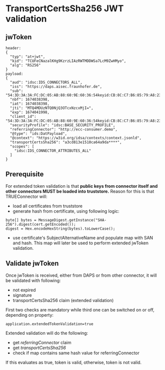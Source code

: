 # TransportCertsSha256 JWT validation


## jwToken

```
header:
{
  "typ": "at+jwt",
  "kid": "TCUFeCNazalKHg9KzrzLIAzRWTMDDWSa7LcM9ZwHMyo",
  "alg": "RS256"
}
payload:
{
  "aud": "idsc:IDS_CONNECTORS_ALL",
  "iss": "https://daps.aisec.fraunhofer.de",
  "sub": "54:3D:3A:3A:FC:DC:05:AB:88:60:9E:60:36:54keyid:CB:8C:C7:B6:85:79:A8:23:A6:CB:15:AB:17:50",
  "nbf": 1674038398,
  "iat": 1674038398,
  "jti": "MTQ4MDUzNTQ0NjQ3OTcxNzcxMjI=",
  "exp": 1674041998,
  "client_id": "54:3D:3A:3A:FC:DC:05:AB:88:60:9E:60:36:54keyid:CB:8C:C7:B6:85:79:A8:23:A6:CB:15:AB:17:50",
  "securityProfile": "idsc:BASE_SECURITY_PROFILE",
  "referringConnector": "http://ecc-consumer.demo",
  "@type": "ids:DatPayload",
  "@context": "https://w3id.org/idsa/contexts/context.jsonld",
  "transportCertsSha256": "a3cd813e1510ca64a9da****",
  "scopes": [
    "idsc:IDS_CONNECTOR_ATTRIBUTES_ALL"
  ]
}
```

## Prerequisite 
For extended token validation is that **public keys from connector itself and other connectors MUST be loaded into truststore.** Reason for this is that TRUEConnector will:
 - load all certificates from truststore
 - generate hash from certificate, using following logic:
 
 ```
byte[] bytes = MessageDigest.getInstance("SHA-256").digest(cert.getEncoded());
digest = Hex.encodeHexString(bytes).toLowerCase();
```
 - use certificate's SubjectAlternativeName and populate map with SAN and hash. This map will later be used to perform extended jwToken validation.
 
## Validate jwToken

Once jwToken is received, either from DAPS or from other connector, it will be validated with following:

 - not expired
 - signature
 - transportCertsSha256 claim (extended validation)
 
First two checks are mandatory while third one can be switched on or off, depending on property:

```
application.extendedTokenValidation=true
```
 
Extended validation will do the following:
 - get *referringConnector* claim
 - get *transportCertsSha256*
 - check if map contains same hash value for referringConnector
 
 If this evaluates as true, token is valid, otherwise, token is not valid.
 

